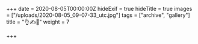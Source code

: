 +++
date = 2020-08-05T00:00:00Z
hideExif = true
hideTitle = true
images = ["/uploads/2020-08-05_09-07-33_utc.jpg"]
tags = ["archive", "gallery"]
title = "👌✍️🥰"
weight = 7

+++
